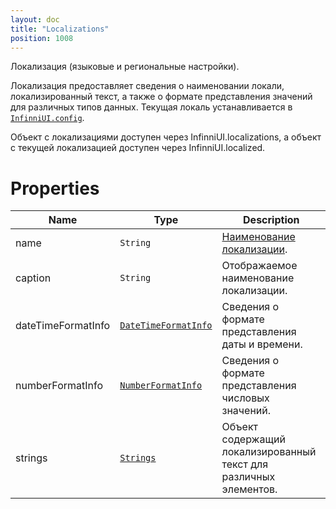 ```yaml
---
layout: doc
title: "Localizations"
position: 1008
---
```


Локализация (языковые и региональные настройки).

Локализация предоставляет сведения о наименовании локали, локализированный текст, а также о формате представления значений для различных типов данных. Текущая локаль устанавливается в [`InfinniUI.config`](../Config).

Объект с локализациями доступен через InfinniUI.localizations, а объект с текущей локализацией доступен через InfinniUI.localized.

# Properties

Name|Type|Description
----|----|-----------
name|`String`|[Наименование локализации](http://tools.ietf.org/html/rfc5646).
caption|`String`|Отображаемое наименование локализации.
dateTimeFormatInfo|[`DateTimeFormatInfo`](Localizations.dateTimeFormatInfo/)|Сведения о формате представления даты и времени.
numberFormatInfo|[`NumberFormatInfo`](Localizations.numberFormatInfo/)|Сведения о формате представления числовых значений.
strings|[`Strings`](Localizations.strings/)|Объект содержащий локализированный текст для различных элементов.
